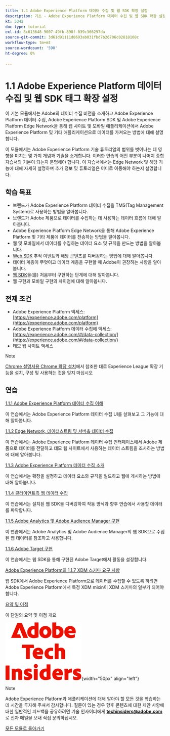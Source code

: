```yaml
---
title: 1.1 Adobe Experience Platform 데이터 수집 및 웹 SDK 확장 설정
description: 기초 - Adobe Experience Platform 데이터 수집 및 웹 SDK 확장 설정
kt: 5342
doc-type: tutorial
exl-id: 8c613648-9007-49fb-898f-039c366297da
source-git-commit: 3d61d91111d8693ab031fbd7b26706c02818108c
workflow-type: tm+mt
source-wordcount: '590'
ht-degree: 0%

---
```


# 1.1 Adobe Experience Platform 데이터 수집 및 웹 SDK 태그 확장 설정

이 기본 모듈에서는 Adobe의 데이터 수집 비전을 소개하고 Adobe Experience Platform 데이터 수집, Adobe Experience Platform SDK 및 Adobe Experience Platform Edge Network을 통해 웹 사이트 및 모바일 애플리케이션에서 Adobe Experience Platform 및 기타 애플리케이션으로 데이터를 가져오는 방법에 대해 설명합니다.

이 모듈에서는 Adobe Experience Platform 기술 튜토리얼의 범위를 벗어나는 데 영향을 미치는 몇 가지 개념과 기술을 소개합니다. 이러한 연습의 어떤 부분이 나머지 종합 자습서의 기본이 되는지 분명해야 합니다. 이 자습서에서는 Edge Network 및 해당 기능에 대해 자세히 설명하며 추가 정보 및 튜토리얼은 어디로 이동해야 하는지 설명합니다.

## 학습 목표

- 브랜드가 Adobe Experience Platform 데이터 수집을 TMS(Tag Management System)로 사용하는 방법을 알아봅니다.
- 브랜드가 Adobe 제품으로 데이터를 수집하는 데 사용하는 데이터 흐름에 대해 알아봅니다.
- Adobe Experience Platform Edge Network을 통해 Adobe Experience Platform 및 기타 제품에 데이터를 전송하는 방법을 알아봅니다.
- 웹 및 모바일에서 데이터를 수집하는 데이터 요소 및 규칙을 만드는 방법을 알아봅니다.
- [Web SDK](https://experienceleague.adobe.com/en/docs/experience-platform/web-sdk/home) 추적 이벤트와 해당 콘텐츠를 디버깅하는 방법에 대해 알아봅니다.
- 데이터 계층이 무엇이고 데이터 계층을 구현할 때 Adobe이 권장하는 사항을 알아봅니다.
- [웹 SDK](https://experienceleague.adobe.com/en/docs/experience-platform/web-sdk/home)을(를) 처음부터 구현하는 단계에 대해 알아봅니다.
- 웹 구현과 모바일 구현의 차이점에 대해 알아봅니다.

## 전제 조건

- Adobe Experience Platform 액세스: [https://experience.adobe.com/platform](https://experience.adobe.com/platform)
- Adobe Experience Platform 데이터 수집에 액세스: [https://experience.adobe.com/#/data-collection/](https://experience.adobe.com/#/data-collection/)
- 데모 웹 사이트 액세스

>[!NOTE]
>
>[Chrome 설명서용 Chrome 확장 설치](../../../getting-started/gettingstarted/ex1.md)에서 참조한 대로 Experience League 확장 기능을 설치, 구성 및 사용하는 것을 잊지 마십시오

## 연습

[1.1.1 Adobe Experience Platform 데이터 수집 이해](./ex1.md)

이 연습에서는 Adobe Experience Platform 데이터 수집 UI를 살펴보고 그 기능에 대해 알아봅니다.

[1.1.2 Edge Network, 데이터스트림 및 서버측 데이터 수집](./ex2.md)

이 연습에서는 Adobe Experience Platform 데이터 수집 인터페이스에서 Adobe 제품으로 데이터를 전달하고 데모 웹 사이트에서 사용하는 데이터 스트림을 조사하는 방법에 대해 알아봅니다.

[1.1.3 Adobe Experience Platform 데이터 수집 소개](./ex3.md)

이 연습에서는 확장을 설정하고 데이터 요소와 규칙을 빌드하고 웹에 게시하는 방법에 대해 알아봅니다.

[1.1.4 클라이언트측 웹 데이터 수집](./ex4.md)

이 연습에서는 설치된 웹 SDK을 디버깅하여 작동 방식과 향후 연습에서 사용할 데이터를 파악합니다.

[1.1.5 Adobe Analytics 및 Adobe Audience Manager 구현](./ex5.md)

이 연습에서는 Adobe Analytics 및 Adobe Audience Manager의 웹 SDK으로 수집된 웹 데이터를 참조하고 사용합니다.

[1.1.6 Adobe Target 구현](./ex6.md)

이 연습에서는 웹 SDK을 통해 구현된 Adobe Target에서 활동을 설정합니다.

[Adobe Experience Platform의 1.1.7 XDM 스키마 요구 사항](./ex7.md)

웹 SDK에서 Adobe Experience Platform으로 데이터를 수집할 수 있도록 하려면 Adobe Experience Platform에서 특정 XDM mixin이 XDM 스키마의 일부가 되어야 합니다.

[요약 및 이점](./summary.md)

이 단원의 요약 및 이점 개요

![기술 내부자](./../../../../assets/images/techinsiders.png){width="50px" align="left"}

>[!NOTE]
>
>Adobe Experience Platform과 애플리케이션에 대해 알아야 할 모든 것을 학습하는 데 시간을 투자해 주셔서 감사합니다. 질문이 있는 경우 향후 콘텐츠에 대한 제안 사항에 대한 일반적인 피드백을 공유하려면 기술 인사이더에게 **techinsiders@adobe.com**&#x200B;로 전자 메일을 보내 직접 문의하십시오.

[모든 모듈로 돌아가기](./../../../../overview.md)
